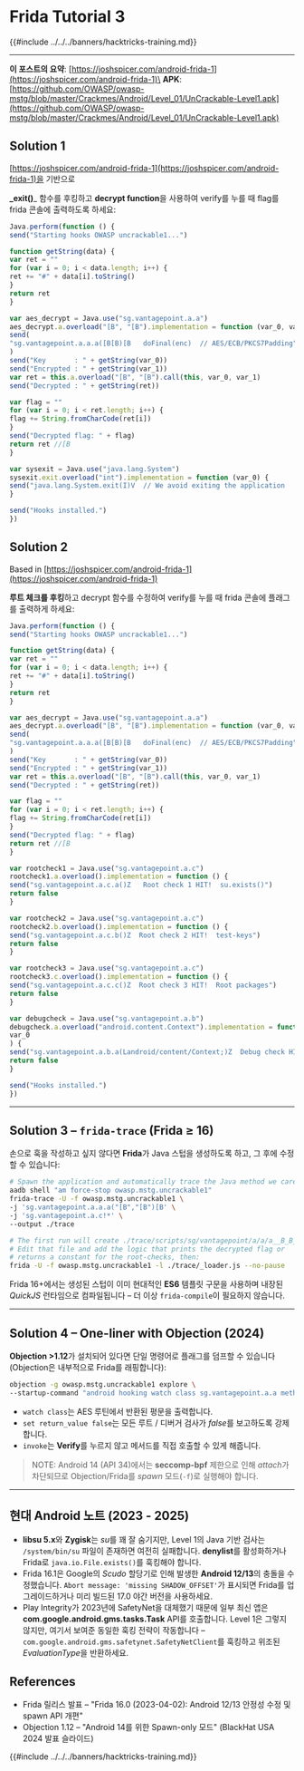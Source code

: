 # Frida Tutorial 3

{{#include ../../../banners/hacktricks-training.md}}


---

**이 포스트의 요약**: [https://joshspicer.com/android-frida-1](https://joshspicer.com/android-frida-1)\
**APK**: [https://github.com/OWASP/owasp-mstg/blob/master/Crackmes/Android/Level_01/UnCrackable-Level1.apk](https://github.com/OWASP/owasp-mstg/blob/master/Crackmes/Android/Level_01/UnCrackable-Level1.apk)

## Solution 1

[https://joshspicer.com/android-frida-1](https://joshspicer.com/android-frida-1)을 기반으로

**_exit()**_ 함수를 후킹하고 **decrypt function**을 사용하여 verify를 누를 때 flag를 frida 콘솔에 출력하도록 하세요:
```javascript
Java.perform(function () {
send("Starting hooks OWASP uncrackable1...")

function getString(data) {
var ret = ""
for (var i = 0; i < data.length; i++) {
ret += "#" + data[i].toString()
}
return ret
}

var aes_decrypt = Java.use("sg.vantagepoint.a.a")
aes_decrypt.a.overload("[B", "[B").implementation = function (var_0, var_1) {
send(
"sg.vantagepoint.a.a.a([B[B)[B   doFinal(enc)  // AES/ECB/PKCS7Padding"
)
send("Key       : " + getString(var_0))
send("Encrypted : " + getString(var_1))
var ret = this.a.overload("[B", "[B").call(this, var_0, var_1)
send("Decrypted : " + getString(ret))

var flag = ""
for (var i = 0; i < ret.length; i++) {
flag += String.fromCharCode(ret[i])
}
send("Decrypted flag: " + flag)
return ret //[B
}

var sysexit = Java.use("java.lang.System")
sysexit.exit.overload("int").implementation = function (var_0) {
send("java.lang.System.exit(I)V  // We avoid exiting the application  :)")
}

send("Hooks installed.")
})
```
## Solution 2

Based in [https://joshspicer.com/android-frida-1](https://joshspicer.com/android-frida-1)

**루트 체크를 후킹**하고 decrypt 함수를 수정하여 verify를 누를 때 frida 콘솔에 플래그를 출력하게 하세요:
```javascript
Java.perform(function () {
send("Starting hooks OWASP uncrackable1...")

function getString(data) {
var ret = ""
for (var i = 0; i < data.length; i++) {
ret += "#" + data[i].toString()
}
return ret
}

var aes_decrypt = Java.use("sg.vantagepoint.a.a")
aes_decrypt.a.overload("[B", "[B").implementation = function (var_0, var_1) {
send(
"sg.vantagepoint.a.a.a([B[B)[B   doFinal(enc)  // AES/ECB/PKCS7Padding"
)
send("Key       : " + getString(var_0))
send("Encrypted : " + getString(var_1))
var ret = this.a.overload("[B", "[B").call(this, var_0, var_1)
send("Decrypted : " + getString(ret))

var flag = ""
for (var i = 0; i < ret.length; i++) {
flag += String.fromCharCode(ret[i])
}
send("Decrypted flag: " + flag)
return ret //[B
}

var rootcheck1 = Java.use("sg.vantagepoint.a.c")
rootcheck1.a.overload().implementation = function () {
send("sg.vantagepoint.a.c.a()Z   Root check 1 HIT!  su.exists()")
return false
}

var rootcheck2 = Java.use("sg.vantagepoint.a.c")
rootcheck2.b.overload().implementation = function () {
send("sg.vantagepoint.a.c.b()Z  Root check 2 HIT!  test-keys")
return false
}

var rootcheck3 = Java.use("sg.vantagepoint.a.c")
rootcheck3.c.overload().implementation = function () {
send("sg.vantagepoint.a.c.c()Z  Root check 3 HIT!  Root packages")
return false
}

var debugcheck = Java.use("sg.vantagepoint.a.b")
debugcheck.a.overload("android.content.Context").implementation = function (
var_0
) {
send("sg.vantagepoint.a.b.a(Landroid/content/Context;)Z  Debug check HIT! ")
return false
}

send("Hooks installed.")
})
```
---

## Solution 3 – `frida-trace` (Frida ≥ 16)

손으로 훅을 작성하고 싶지 않다면 **Frida**가 Java 스텁을 생성하도록 하고, 그 후에 수정할 수 있습니다:
```bash
# Spawn the application and automatically trace the Java method we care about
aadb shell "am force-stop owasp.mstg.uncrackable1"
frida-trace -U -f owasp.mstg.uncrackable1 \
-j 'sg.vantagepoint.a.a.a("[B","[B")[B' \
-j 'sg.vantagepoint.a.c!*' \
--output ./trace

# The first run will create ./trace/scripts/sg/vantagepoint/a/a/a__B_B_B.js
# Edit that file and add the logic that prints the decrypted flag or
# returns a constant for the root-checks, then:
frida -U -f owasp.mstg.uncrackable1 -l ./trace/_loader.js --no-pause
```
Frida 16+에서는 생성된 스텁이 이미 현대적인 **ES6** 템플릿 구문을 사용하며 내장된 *QuickJS* 런타임으로 컴파일됩니다 – 더 이상 `frida-compile`이 필요하지 않습니다.

---

## Solution 4 – One-liner with Objection (2024)

**Objection >1.12**가 설치되어 있다면 단일 명령어로 플래그를 덤프할 수 있습니다 (Objection은 내부적으로 Frida를 래핑합니다):
```bash
objection -g owasp.mstg.uncrackable1 explore \
--startup-command "android hooking watch class sg.vantagepoint.a.a method a \n  && android hooking set return_value false sg.vantagepoint.a.c * \n  && android hooking invoke sg.vantagepoint.a.a a '[B' '[B'"
```
* `watch class`는 AES 루틴에서 반환된 평문을 출력합니다.
* `set return_value false`는 모든 루트 / 디버거 검사가 *false*를 보고하도록 강제합니다.
* `invoke`는 **Verify**를 누르지 않고 메서드를 직접 호출할 수 있게 해줍니다.

> NOTE: Android 14 (API 34)에서는 **seccomp-bpf** 제한으로 인해 *attach*가 차단되므로 Objection/Frida를 *spawn* 모드(`-f`)로 실행해야 합니다.

---

## 현대 Android 노트 (2023 - 2025)

* **libsu 5.x**와 **Zygisk**는 *su*를 꽤 잘 숨기지만, Level 1의 Java 기반 검사는 `/system/bin/su` 파일이 존재하면 여전히 실패합니다. **denylist**를 활성화하거나 Frida로 `java.io.File.exists()`를 훅킹해야 합니다.
* Frida 16.1은 Google의 *Scudo* 할당기로 인해 발생한 **Android 12/13**의 충돌을 수정했습니다. `Abort message: 'missing SHADOW_OFFSET'`가 표시되면 Frida를 업그레이드하거나 미리 빌드된 17.0 야간 버전을 사용하세요.
* Play Integrity가 2023년에 SafetyNet을 대체했기 때문에 일부 최신 앱은 **com.google.android.gms.tasks.Task** API를 호출합니다. Level 1은 그렇지 않지만, 여기서 보여준 동일한 훅킹 전략이 작동합니다 – `com.google.android.gms.safetynet.SafetyNetClient`를 훅킹하고 위조된 *EvaluationType*을 반환하세요.

## References

* Frida 릴리스 발표 – "Frida 16.0 (2023-04-02): Android 12/13 안정성 수정 및 spawn API 개편"
* Objection 1.12 – "Android 14를 위한 Spawn-only 모드" (BlackHat USA 2024 발표 슬라이드)



{{#include ../../../banners/hacktricks-training.md}}
